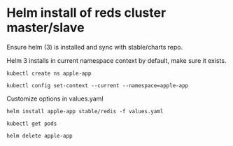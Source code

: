 Helm install of reds cluster master/slave
====
Ensure helm (3) is installed and sync with stable/charts repo.

Helm 3 installs in current namespace context by default, make sure it exists.

``` 
kubectl create ns apple-app
```

```
kubectl config set-context --current --namespace=apple-app
```

Customize options in values.yaml

``` 
helm install apple-app stable/redis -f values.yaml
```

``` 
kubectl get pods
```

```
helm delete apple-app
```